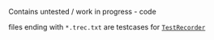 
Contains untested / work in progress - code

files ending with `*.trec.txt` are testcases for 
[`TestRecorder`](https://github.com/kr-g/mpymodcore/blob/master/modext/testrecorder/testrecorder.py)

